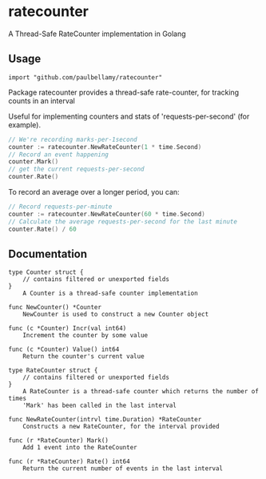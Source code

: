 # ratecounter

A Thread-Safe RateCounter implementation in Golang

## Usage

```
import "github.com/paulbellamy/ratecounter"
```

Package ratecounter provides a thread-safe rate-counter, for tracking
counts in an interval

Useful for implementing counters and stats of 'requests-per-second' (for
example).

```go
// We're recording marks-per-1second
counter := ratecounter.NewRateCounter(1 * time.Second)
// Record an event happening
counter.Mark()
// get the current requests-per-second
counter.Rate()
```

To record an average over a longer period, you can:

```go
// Record requests-per-minute
counter := ratecounter.NewRateCounter(60 * time.Second)
// Calculate the average requests-per-second for the last minute
counter.Rate() / 60
```

## Documentation

```
type Counter struct {
    // contains filtered or unexported fields
}
    A Counter is a thread-safe counter implementation

func NewCounter() *Counter
    NewCounter is used to construct a new Counter object

func (c *Counter) Incr(val int64)
    Increment the counter by some value

func (c *Counter) Value() int64
    Return the counter's current value

type RateCounter struct {
    // contains filtered or unexported fields
}
    A RateCounter is a thread-safe counter which returns the number of times
    'Mark' has been called in the last interval

func NewRateCounter(intrvl time.Duration) *RateCounter
    Constructs a new RateCounter, for the interval provided

func (r *RateCounter) Mark()
    Add 1 event into the RateCounter

func (r *RateCounter) Rate() int64
    Return the current number of events in the last interval
```
